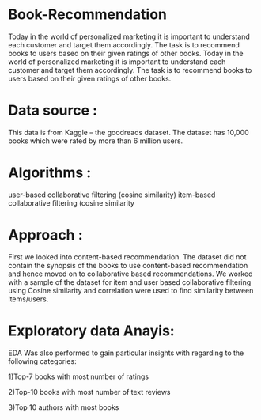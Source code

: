 # Book-Recommendation
Today in the world of personalized marketing it is important to understand each customer and target them accordingly. The task is to recommend books to users based on their given ratings of other books.
Today in the world of personalized marketing it is important to understand each customer and target them accordingly. The task is to recommend books to users based on their given ratings of other books.

# Data source :

This data is from Kaggle – the goodreads dataset. The dataset has 10,000 books which were rated by more than 6 million users.

# Algorithms :

user-based collaborative filtering (cosine similarity)
item-based collaborative filtering (cosine similarity

# Approach :

First we looked into content-based recommendation. The dataset did not contain the synopsis of the books to use content-based recommendation and hence moved on to collaborative based recommendations.
We worked with a sample of the dataset for item and user based collaborative filtering using Cosine similarity and correlation were used to find similarity between items/users.

# Exploratory data Anayis:

EDA Was also performed to gain particular insights with regarding to the following categories:

1)Top-7 books with most number of ratings

2)Top-10 books with most number of text reviews

3)Top 10 authors with most books
